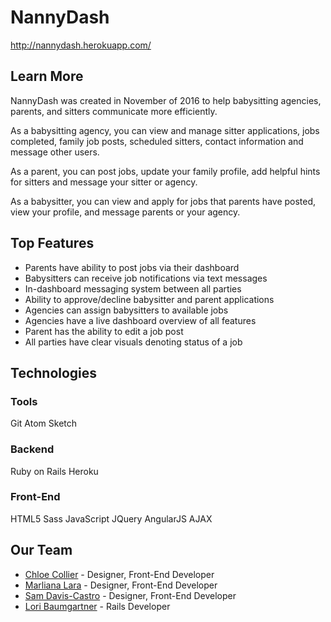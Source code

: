 # NannyDash

http://nannydash.herokuapp.com/


## Learn More

NannyDash was created in November of 2016 to help babysitting agencies, parents, and sitters communicate more efficiently.

As a babysitting agency, you can view and manage sitter applications, jobs completed, family job posts, scheduled sitters, contact information and message other users.

As a parent, you can post jobs, update your family profile, add helpful hints for sitters and message your sitter or agency.

As a babysitter, you can view and apply for jobs that parents have posted, view your profile, and message parents or your agency.


## Top Features

* Parents have ability to post jobs via their dashboard
* Babysitters can receive job notifications via text messages
* In-dashboard messaging system between all parties
* Ability to approve/decline babysitter and parent applications
* Agencies can assign babysitters to available jobs
* Agencies have a live dashboard overview of all features
* Parent has the ability to edit a job post
* All parties have clear visuals denoting status of a job


## Technologies

### Tools 
  Git
  Atom
  Sketch

### Backend 
  Ruby on Rails
  Heroku

### Front-End 
  HTML5
  Sass
  JavaScript
  JQuery
  AngularJS
  AJAX

## Our Team

* [Chloe Collier](https://github.com/AlyChloe) - Designer, Front-End Developer
* [Marliana Lara](https://github.com/marshmalien) - Designer, Front-End Developer
* [Sam Davis-Castro](https://github.com/SamPlifier) - Designer, Front-End Developer
* [Lori Baumgartner](https://github.com/lburl01) - Rails Developer

